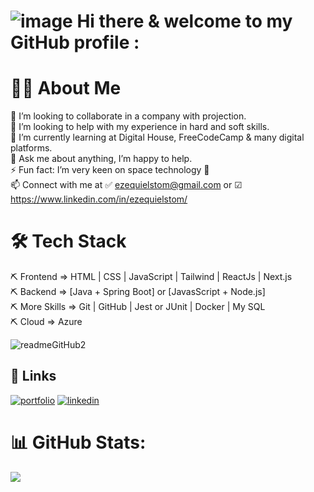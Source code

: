# ![image](https://user-images.githubusercontent.com/100095709/225992659-4dc09b39-e277-409f-a473-4a5ea3a0571c.png) Hi there & welcome to my GitHub profile :

# 👨‍💻 About Me
👯 I’m looking to collaborate in a company with projection.<br>🤝 I’m looking to help with my experience in hard and soft skills.<br>🌱 I’m currently learning at Digital House, FreeCodeCamp & many digital platforms.<br>💬 Ask me about anything, I’m happy to help.<br>⚡ Fun fact: I’m very keen on space technology 🚀<br>📫 Connect with me at ✅ ezequielstom@gmail.com or ☑ https://www.linkedin.com/in/ezequielstom/<br>

# 🛠 Tech Stack
⛏ Frontend => HTML | CSS | JavaScript | Tailwind | ReactJs | Next.js <br>
⛏ Backend => [Java + Spring Boot] or [JavasScript + Node.js] <br>
⛏ More Skills => Git | GitHub | Jest or JUnit | Docker | My SQL <br>
⛏ Cloud => Azure

![readmeGitHub2](https://user-images.githubusercontent.com/100095709/204632785-b5974065-bc2a-423a-806d-11fd2b8f85f8.png)

## 🔗 Links
[![portfolio](https://img.shields.io/badge/my_portfolio-000?style=for-the-badge&logo=ko-fi&logoColor=white)](https://katherineoelsner.com/)
[![linkedin](https://img.shields.io/badge/linkedin-0A66C2?style=for-the-badge&logo=linkedin&logoColor=white)](https://www.linkedin.com/in/ezequielstom/)


# 📊 GitHub Stats:
![](https://github-readme-streak-stats.herokuapp.com/?user=ezestom&theme=radical&hide_border=false)<br/>

